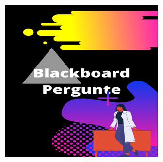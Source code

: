 
<h1 align=center>
<img <img alt="Blackboard" title="Blackboard" src="./assets/Blackboard Pergunte.png" width="1280" height="500" />
</h1>